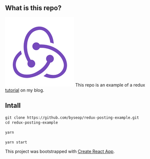 ## What is this repo?
![redux](redux.png)
This repo is an example of a redux [tutorial](https://byseop.netlify.com/redux-04/) on my blog.  
  

## Intall  
```
git clone https://github.com/byseop/redux-posting-example.git
cd redux-posting-example

yarn

yarn start
```
  
This project was bootstrapped with [Create React App](https://github.com/facebook/create-react-app).